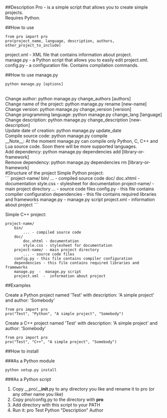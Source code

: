 ##Description
Pro - is a simple script that allows
you to create simple projects.<br>
Requires Python. 

##How to use
```
from pro import pro
pro(project_name, language, description, authors, other_project_to_include)
```
project.xml - XML file that
contains information about project.<br>
manage.py - a Python script that
allows you to easily edit
project.xml.<br>
config.py - a configuration file. Contains compilation commands.

##How to use manage.py
```
python manage.py [options]
```
<br>
Change author: python manage.py change_authors [authors]<br>
Change name of the project: python manage.py rename [new-name]<br>
Change version: python manage.py change_version [version]<br>
Change programming language: python manage.py change_lang [language]<br>
Change description: python manage.py change_description [new-description]<br>
Update date of creation: python manage.py update_date<br>
Compile source code: python manage.py compile<br>
__Note__: At the moment manage.py can compile only Python, C, C++ and Lua source code. Soon there will be more supported languages.<br>
Add dependency: python manage.py dependencies add [library-or-framework]<br>
Remove dependency: python manage.py dependencies rm [library-or-framework]<br>
#Structure of the project
Simple Python project: <br>
```
project-name/
	bin/
		... -  compiled source code
	doc/
		doc.xhtml  -  documentation
		style.css  - stylesheet for documentation
	project-name/ - main project directory
		...  -  source code files
	config.py - this file contains compiler configuration
	dependencies - this file contains required libraries and frameworks
	manage.py  -  manage.py script
	project.xml  -  information about project
```

Simple C++ project: <br>
```
project-name/
	bin/
		... - compiled source code
	doc/
		doc.xhtml - documentation
		style.css - stylesheet for documentation
	project-name/ - main project directory
		... - source code files
	config.py - this file contains compiler configuration
	dependencies - this file contains required libraries and frameworks
	manage.py  -  manage.py script
	project.xml  -  information about project
```

##Examples

Create a Python project named 'Test' with description: 'A simple project' and author: 'Somebody'<br>
```
from pro import pro
pro("Test", "Python", "A simple project", "Somebody")
```
Create a C++ project named 'Test' with description: 'A simple project' and author: 'Somebody'<br>
```
from pro import pro
pro("Test", "C++", "A simple project", "Somebody")
```

##How to install

###As a Python module
```
python setup.py install
```
###As a Python script
1. Copy __pro/____init__.py to any directory you like and rename it to pro (or any other name you like)<br>
2. Copy pro/config.py to the directory with __pro__<br>
3. Add directory with this script to your PATH<br>
4. Run it: pro Test Python "Description" Author<br>

